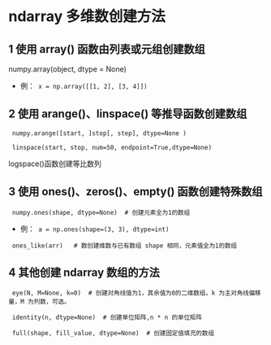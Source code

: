 
# ndarray 多维数创建方法
## 1 使用 array() 函数由列表或元组创建数组
numpy.array(object, dtype = None)
- 例：` x = np.array([[1, 2], [3, 4]])` 
## 2 使用 arange()、linspace() 等推导函数创建数组
` numpy.arange([start, ]stop[, step], dtype=None )` 

` linspace(start, stop, num=50, endpoint=True,dtype=None)`

logspace()函数创建等比数列
## 3 使用 ones()、zeros()、empty() 函数创建特殊数组
` numpy.ones(shape, dtype=None)  # 创建元素全为1的数组` 
- 例：` a = np.ones(shape=(3, 3), dtype=int)` 

` ones_like(arr)   # 数创建维数与已有数组 shape 相同，元素值全为1的数组` 
## 4 其他创建 ndarray 数组的方法
` eye(N, M=None, k=0)  # 创建对角线值为1，其余值为0的二维数组，k 为主对角线偏移量，M 为列数，可选。` 

` identity(n, dtype=None)  # 创建单位矩阵,n * n 的单位矩阵` 

` full(shape, fill_value, dtype=None)  # 创建固定值填充的数组` 